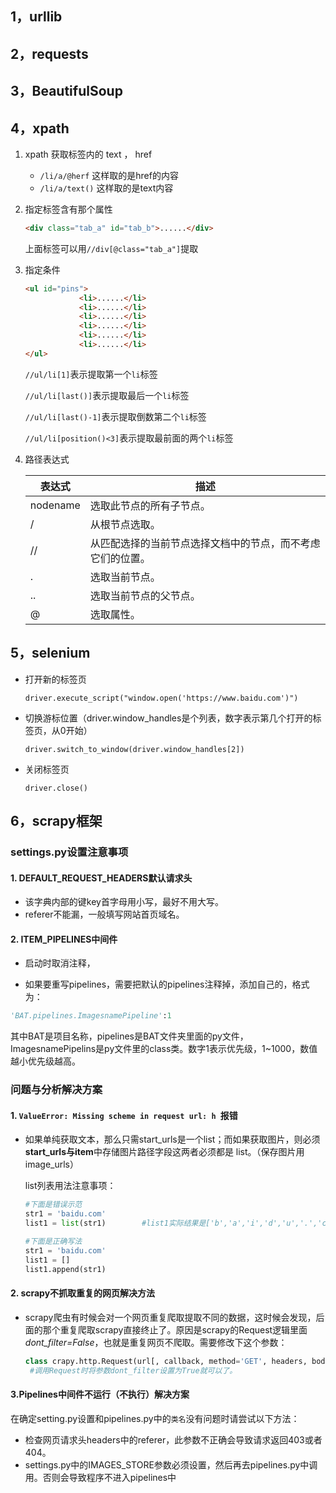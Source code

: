 ## 1，urllib

## 2，requests

## 3，BeautifulSoup

## 4，xpath

1. xpath 获取标签内的 text ， href

   - `/li/a/@herf` 这样取的是href的内容
   - `/li/a/text()` 这样取的是text内容
   
2. 指定标签含有那个属性

   ```html
   <div class="tab_a" id="tab_b">......</div>
   ```

   上面标签可以用`//div[@class="tab_a"]`提取

3. 指定条件

   ```html
   <ul id="pins">
               <li>......</li>
               <li>......</li>
               <li>......</li>
               <li>......</li>
               <li>......</li>
               <li>......</li>
   </ul>
   ```

   `//ul/li[1]`表示提取第一个`li`标签

   `//ul/li[last()]`表示提取最后一个`li`标签

   `//ul/li[last()-1]`表示提取倒数第二个`li`标签

   `//ul/li[position()<3]`表示提取最前面的两个`li`标签

4. 路径表达式

   | 表达式   | 描述                                                       |
   | -------- | ---------------------------------------------------------- |
   | nodename | 选取此节点的所有子节点。                                   |
   | /        | 从根节点选取。                                             |
   | //       | 从匹配选择的当前节点选择文档中的节点，而不考虑它们的位置。 |
   | .        | 选取当前节点。                                             |
   | ..       | 选取当前节点的父节点。                                     |
   | @        | 选取属性。                                                 |

## 5，selenium

- 打开新的标签页

  ```
  driver.execute_script("window.open('https://www.baidu.com')")
  ```

- 切换游标位置（driver.window_handles是个列表，数字表示第几个打开的标签页，从0开始）

  ```
  driver.switch_to_window(driver.window_handles[2])
  ```

- 关闭标签页

  ```
  driver.close()
  ```

## 6，scrapy框架

### settings.py设置注意事项

#### 1. DEFAULT_REQUEST_HEADERS默认请求头

- 该字典内部的键key首字母用小写，最好不用大写。
- referer不能漏，一般填写网站首页域名。

#### 2. ITEM_PIPELINES中间件

- 启动时取消注释，

- 如果要重写pipelines，需要把默认的pipelines注释掉，添加自己的，格式为：

```python
'BAT.pipelines.ImagesnamePipeline':1
```

其中BAT是项目名称，pipelines是BAT文件夹里面的py文件，ImagesnamePipelins是py文件里的class类。数字1表示优先级，1~1000，数值越小优先级越高。

### 问题与分析解决方案

#### 1. `ValueError: Missing scheme in request url: h `报错

- 如果单纯获取文本，那么只需start_urls是一个list；而如果获取图片，则必须**start_urls与item**中存储图片路径字段这两者必须都是 list。（保存图片用image_urls）

  list列表用法注意事项：

  ```python
  #下面是错误示范
  str1 = 'baidu.com'
  list1 = list(str1)		#list1实际结果是['b','a','i','d','u','.','c','o','m']
  
  #下面是正确写法
  str1 = 'baidu.com'
  list1 = []
  list1.append(str1)
  ```

#### 2. scrapy不抓取重复的网页解决方法

- scrapy爬虫有时候会对一个网页重复爬取提取不同的数据，这时候会发现，后面的那个重复爬取scrapy直接终止了。原因是scrapy的Request逻辑里面 *dont_filter=False*，也就是重复网页不爬取。需要修改下这个参数：

  ```python
  class crapy.http.Request(url[, callback, method='GET', headers, body, cookies, meta, encoding='utf-8', priority=0, dont_filter=False, errback, flags, cb_kwargs])
   #调用Request时将参数dont_filter设置为True就可以了。
  ```

#### 3.Pipelines中间件不运行（不执行）解决方案

​	在确定setting.py设置和pipelines.py中的`类名`没有问题时请尝试以下方法：

- 检查网页请求头headers中的referer，此参数不正确会导致请求返回403或者404。
- settings.py中的IMAGES_STORE参数必须设置，然后再去pipelines.py中调用。否则会导致程序不进入pipelines中